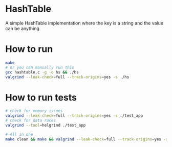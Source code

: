 # HashTable

A simple HashTable implementation where the key is a string and the value can be anything

# How to run
```bash
make
# or you can manually run this
gcc hashtable.c -g -o hs && ./hs
valgrind --leak-check=full --track-origins=yes -s ./hs
```

# How to run tests
```bash
# check for memory issues
valgrind --leak-check=full --track-origins=yes -s ./test_app
# check for data races
valgrind --tool=helgrind ./test_app

# All in one
make clean && make && valgrind --leak-check=full --track-origins=yes -s ./test_app && valgrind --tool=helgrind ./test_app
```

